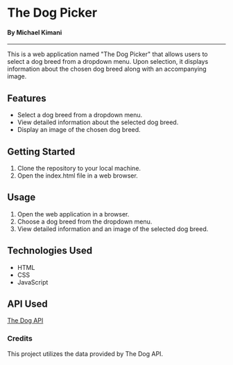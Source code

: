 # The Dog Picker

#### By Michael Kimani

---

This is a web application named "The Dog Picker" that allows users to select a dog breed from a dropdown menu. Upon selection, it displays information about the chosen dog breed along with an accompanying image.

## Features

- Select a dog breed from a dropdown menu.
- View detailed information about the selected dog breed.
- Display an image of the chosen dog breed.

## Getting Started

1. Clone the repository to your local machine.
2. Open the index.html file in a web browser.

## Usage

1. Open the web application in a browser.
2. Choose a dog breed from the dropdown menu.
3. View detailed information and an image of the selected dog breed.

## Technologies Used

- HTML
- CSS
- JavaScript

## API Used

[The Dog API](https://www.thedogapi.com/ "Dog API")

### Credits

This project utilizes the data provided by The Dog API.
